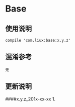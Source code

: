 Base
===

使用说明
---
```
compile 'com.liux:base:x.y.z'
```

混淆参考
---
```
无
```

更新说明
---
####x.y.z_201x-xx-xx
    1.